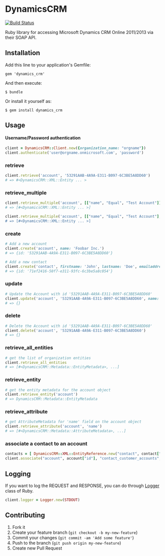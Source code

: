 # DynamicsCRM

[![Build Status](https://travis-ci.org/TinderBox/dynamics_crm.png)](https://travis-ci.org/TinderBox/dynamics_crm)

Ruby library for accessing Microsoft Dynamics CRM Online 2011/2013 via their SOAP API.

## Installation

Add this line to your application's Gemfile:

    gem 'dynamics_crm'

And then execute:

    $ bundle

Or install it yourself as:

    $ gem install dynamics_crm

## Usage


#### Username/Password authentication

```ruby
client = DynamicsCRM::Client.new({organization_name: "orgname"})
client.authenticate('user@orgname.onmicrosoft.com', 'password')
```

### retrieve

```ruby
client.retrieve('account', '53291AAB-4A9A-E311-B097-6C3BE5A8DD60')
# => #<DynamicsCRM::XML::Entity ... >
```

### retrieve_multiple

```ruby
client.retrieve_multiple('account', [["name", "Equal", "Test Account"]])
# => [#<DynamicsCRM::XML::Entity ... >]

client.retrieve_multiple('account', [["name", "Equal", "Test Account"], ["Name, "CreatedBy"]])
# => [#<DynamicsCRM::XML::Entity ... >]
```


### create

```ruby
# Add a new account
client.create('account', name: 'Foobar Inc.')
# => {id: '53291AAB-4A9A-E311-B097-6C3BE5A8DD60'}

# Add a new contact
client.create('contact', firstname: 'John', lastname: 'Doe', emailaddress1: "johndoe@mydomain.com")
# => {id: '71ef2416-50f7-e311-93fc-6c3be5a8c054'}
```

### update

```ruby
# Update the Account with id '53291AAB-4A9A-E311-B097-6C3BE5A8DD60'
client.update('account', '53291AAB-4A9A-E311-B097-6C3BE5A8DD60', name: 'Whizbang Corp')
# => {}
```

### delete

```ruby
# Delete the Account with id '53291AAB-4A9A-E311-B097-6C3BE5A8DD60'
client.delete('account', '53291AAB-4A9A-E311-B097-6C3BE5A8DD60')
# => {}
```

### retrieve_all_entities

```ruby
# get the list of organization entities
client.retrieve_all_entities
# => [#<DynamicsCRM::Metadata::EntityMetadata>, ...]
```

### retrieve_entity

```ruby
# get the entity metadata for the account object
client.retrieve_entity('account')
# => DynamicsCRM::Metadata::EntityMetadata
```

### retrieve_attribute

```ruby
# get AttributeMetadata for 'name' field on the account object
client.retrieve_attribute('account', 'name')
# => [#<DynamicsCRM::Metadata::AttributeMetadata>, ...]
```

### associate a contact to an account

```ruby
contacts = [ DynamicsCRM::XML::EntityReference.new("contact", contact["id"])]
client.associate("account", account["id"], "contact_customer_accounts", contacts)
```

## Logging

If you want to log the REQUEST and RESPONSE, you can do through [Logger](http://www.ruby-doc.org/stdlib-2.1.2/libdoc/logger/rdoc/Logger.html) class of Ruby.

```ruby
client.logger = Logger.new(STDOUT)
```

## Contributing

1. Fork it
2. Create your feature branch (`git checkout -b my-new-feature`)
3. Commit your changes (`git commit -am 'Add some feature'`)
4. Push to the branch (`git push origin my-new-feature`)
5. Create new Pull Request
